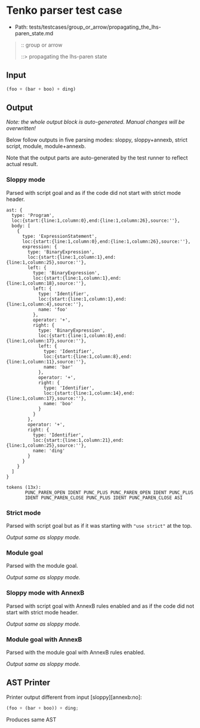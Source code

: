 # Tenko parser test case

- Path: tests/testcases/group_or_arrow/propagating_the_lhs-paren_state.md

> :: group or arrow
>
> ::> propagating the lhs-paren state

## Input

`````js
(foo + (bar + boo) + ding)
`````

## Output

_Note: the whole output block is auto-generated. Manual changes will be overwritten!_

Below follow outputs in five parsing modes: sloppy, sloppy+annexb, strict script, module, module+annexb.

Note that the output parts are auto-generated by the test runner to reflect actual result.

### Sloppy mode

Parsed with script goal and as if the code did not start with strict mode header.

`````
ast: {
  type: 'Program',
  loc:{start:{line:1,column:0},end:{line:1,column:26},source:''},
  body: [
    {
      type: 'ExpressionStatement',
      loc:{start:{line:1,column:0},end:{line:1,column:26},source:''},
      expression: {
        type: 'BinaryExpression',
        loc:{start:{line:1,column:1},end:{line:1,column:25},source:''},
        left: {
          type: 'BinaryExpression',
          loc:{start:{line:1,column:1},end:{line:1,column:18},source:''},
          left: {
            type: 'Identifier',
            loc:{start:{line:1,column:1},end:{line:1,column:4},source:''},
            name: 'foo'
          },
          operator: '+',
          right: {
            type: 'BinaryExpression',
            loc:{start:{line:1,column:8},end:{line:1,column:17},source:''},
            left: {
              type: 'Identifier',
              loc:{start:{line:1,column:8},end:{line:1,column:11},source:''},
              name: 'bar'
            },
            operator: '+',
            right: {
              type: 'Identifier',
              loc:{start:{line:1,column:14},end:{line:1,column:17},source:''},
              name: 'boo'
            }
          }
        },
        operator: '+',
        right: {
          type: 'Identifier',
          loc:{start:{line:1,column:21},end:{line:1,column:25},source:''},
          name: 'ding'
        }
      }
    }
  ]
}

tokens (13x):
       PUNC_PAREN_OPEN IDENT PUNC_PLUS PUNC_PAREN_OPEN IDENT PUNC_PLUS
       IDENT PUNC_PAREN_CLOSE PUNC_PLUS IDENT PUNC_PAREN_CLOSE ASI
`````

### Strict mode

Parsed with script goal but as if it was starting with `"use strict"` at the top.

_Output same as sloppy mode._

### Module goal

Parsed with the module goal.

_Output same as sloppy mode._

### Sloppy mode with AnnexB

Parsed with script goal with AnnexB rules enabled and as if the code did not start with strict mode header.

_Output same as sloppy mode._

### Module goal with AnnexB

Parsed with the module goal with AnnexB rules enabled.

_Output same as sloppy mode._

## AST Printer

Printer output different from input [sloppy][annexb:no]:

````js
(foo + (bar + boo)) + ding;
````

Produces same AST
